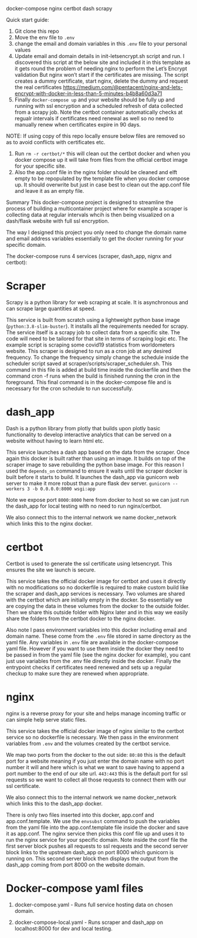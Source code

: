 docker-compose nginx certbot dash scrapy<br>

Quick start guide:
1) Git clone this repo
2) Move the env file to `.env`
3) change the email and domain variables in this `.env` file to your personal values
4) Update email and domain details in init-letsencrypt.sh script and run. I discovered this script at the below site and included it in this template as it gets round the problem of needing nginx to perform the Let’s Encrypt validation But nginx won’t start if the certificates are missing. The script creates a dummy certificate, start nginx, delete the dummy and request the real certificates
https://medium.com/@pentacent/nginx-and-lets-encrypt-with-docker-in-less-than-5-minutes-b4b8a60d3a71
5) Finally `docker-compose up` and your website should be fully up and running with ssl encryption and a scheduled refresh of data collected from a scrapy job. Note the certbot container automatically checks at regualr intervals if certificates need renewal as well so no need to manually renew when certificates expire in 90 days.

NOTE:
If using copy of this repo locally ensure below files are removed so as to avoid conflicts with certificates etc.
1) Run `rm -r certbot/*` this will clean out the certbot docker and when you docker compose up it will take from files from the official certbot image for your specific site.
2) Also the app.conf file in the nginx folder should be cleaned and elft empty to be repopulated by the template file when you docker compose up. It should overwrite but just in case best to clean out the app.conf file and leave it as an empty file.

Summary
This docker-compose project is designed to streamline the process of building a multicontainer project where for example a scraper is collecting data at regular intervals whcih is then being visualized on a dash/flask website with full ssl encryption.

The way I designed this project you only need to change the domain name and email address variables essentially to get the docker running for your specific domain.

The docker-compose runs 4 services (scraper, dash_app, nignx and certbot):

# Scraper
Scrapy is a python library for web scraping at scale. It is asynchronous and can scrape large quantities at speed.

This service is built from scratch using a lightweight python base image (`python:3.8-slim-buster`). It installs all the requirements needed for scrapy.
The service itself is a scrapy job to collect data from a specific site. The code will need to be tailored for that site in terms of scraping logic etc. The example script is scraping some covid19 statistics from worldometers website.
This scraper is designed to run as a cron job at any desired frequency. To change the frequency simply change the schedule inside the scheduler script saved at scraper/scripts/scraper_scheduler.sh. This command in this file is added at build time inside the dockerfile and then the command cron -f runs when the build is finished running the cron in the foreground. This final command is in the docker-compose file and is necessary for the cron schedule to run successfully.

# dash_app
Dash is a python library from plotly that builds upon plotly basic functionality to develop interactive analytics that can be served on a website without having to learn html etc.

This service launches a dash app based on the data from the scraper. Once again this docker is built rather than using an image. It builds on top of the scraper image to save rebuilding the python base image. For this reason I used the `depends_on` command to ensure it waits until the scraper docker is built before it starts to build.
It launches the dash_app via gunicorn web server to make it more robust than a pure flask dev server.
`gunicorn --workers 3 -b 0.0.0.0:8000 wsgi:app`

Note we expose port `8000:8000` here from docker to host so we can just run the dash_app for local testing with no need to run nginx/certbot. 

We also connect this to the internal network we name docker_network which links this to the nginx docker.

# certbot
Certbot is used to generate the ssl certificate using letsencrypt. This ensures the site we launch is secure. 

This service takes the official docker image for certbot and uses it directly with no modifications so no dockerfile is required to make custom build like the scraper and dash_app services is necessary. Two volumes are shared with the certbot which are initially empty in the docker. So essentially we are copying the data in these volumes from the docker to the outside folder. Then we share this outside folder with Nginx later and in this way we easily share the folders from the certbot docker to the nginx docker.

Also note I pass environment variables into this docker including email and domain name. These come from the `.env` file stored in same directory as the yaml file. Any variables in `.env` file are available in the docker-compose yaml file. However if you want to use them inside the docker they need to be passed in from the yaml file (see the nginx docker for example), you cant just use variables from the .env file directly inside the docker. 
Finally the entrypoint checks if certificates need renewed and sets up a regular checkup to make sure they are renewed when appropriate.

# nginx
nginx is a reverse proxy for your site and helps manage incoming traffic or can simple help serve static files.

This service takes the official docker image of nginx similar to the certbot service so no dockerfile is necessary. We then pass in the environment variables from `.env` and the volumes created by the certbot service. 

We map two ports from the docker to the out side:
`80:80` this is the default port for a website meaning if you just enter the domain name with no port number it will and here which is what we want to save having to append a port number to the end of our site url.
`443:443` this is the default port for ssl requests so we want to collect all those requests to connect them with our ssl certificate.

We also connect this to the internal network we name docker_network which links this to the dash_app docker.

There is only two files inserted into this docker, app.conf and app.conf.template. We use the `envsubst` command to push the variables from the yaml file into the app.conf.template file inside the docker and save it as app.conf. The nginx service then picks this conf file up and uses it to run the nginx service for your specific domain. Note inside the conf file the first server block pushes all requests to ssl requests and the second server block links to the upstream dash_app on port 8000 which gunicorn is running on. This second server block then displays the output from the dash_app coming from port 8000 on the website domain.


# Docker-compose yaml files

1) docker-compose.yaml - Runs full service hosting data on chosen domain.

2) docker-compose-local.yaml - Runs scraper and dash_app on localhost:8000 for dev and local testing.






